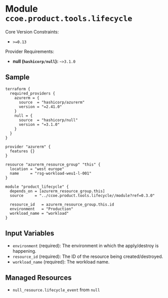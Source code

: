 # Module `ccoe.product.tools.lifecycle`

Core Version Constraints:
* `>=0.13`

Provider Requirements:
* **null (`hashicorp/null`):** `~>3.1.0`

## Sample
```hcl-terraform
terraform {
  required_providers {
    azurerm = {
      source  = "hashicorp/azurerm"
      version = "=2.41.0"
    }
    null = {
      source  = "hashicorp/null"
      version = "=3.1.0"
    }
  }
}

provider "azurerm" {
  features {}
}

resource "azurerm_resource_group" "this" {
  location = "west europe"
  name     = "rsg-workload-weu1-l-001"
}

module "product_lifecycle" {
  depends_on = [azurerm_resource_group.this]
  source     = "../ccoe.product.tools.lifecycle//module?ref=0.3.0"

  resource_id   = azurerm_resource_group.this.id
  environment   = "Production"
  workload_name = "workload"
}
```

## Input Variables
* `environment` (required): The environment in which the apply/destroy is happening.
* `resource_id` (required): The ID of the resource being created/destroyed.
* `workload_name` (required): The workload name.

## Managed Resources
* `null_resource.lifecycle_event` from `null`

